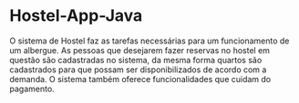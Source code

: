 # Hostel-App-Java
O sistema de Hostel faz as tarefas necessárias para um funcionamento de um albergue. As pessoas que desejarem fazer reservas no hostel em questão são cadastradas no sistema, da mesma forma quartos são cadastrados para que possam ser disponibilizados de acordo com a demanda. O sistema também oferece funcionalidades que cuidam do pagamento.
